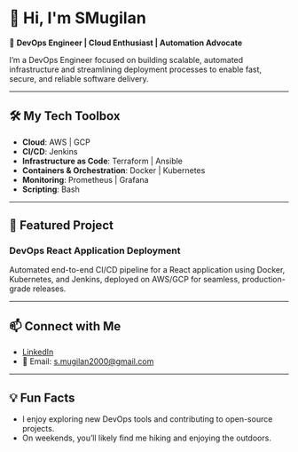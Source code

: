 # 👋 Hi, I'm SMugilan

🚀 **DevOps Engineer | Cloud Enthusiast | Automation Advocate**

I’m a DevOps Engineer focused on building scalable, automated infrastructure and streamlining deployment processes to enable fast, secure, and reliable software delivery.

---

## 🛠️ My Tech Toolbox
- **Cloud**: AWS | GCP  
- **CI/CD**: Jenkins  
- **Infrastructure as Code**: Terraform | Ansible  
- **Containers & Orchestration**: Docker | Kubernetes  
- **Monitoring**: Prometheus | Grafana  
- **Scripting**: Bash  

---

## 🌟 Featured Project
### **DevOps React Application Deployment**  
Automated end-to-end CI/CD pipeline for a React application using Docker, Kubernetes, and Jenkins, deployed on AWS/GCP for seamless, production-grade releases.

---

## 📫 Connect with Me
- [LinkedIn](https://www.linkedin.com/in/your-link-here)  
- 📧 Email: s.mugilan2000@gmail.com  

---

## 💡 Fun Facts
- I enjoy exploring new DevOps tools and contributing to open-source projects.  
- On weekends, you’ll likely find me hiking and enjoying the outdoors.
